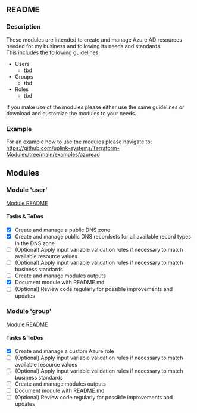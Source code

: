 ## README

### Description

These modules are intended to create and manage Azure AD resources needed for my business and following its needs and standards.  
This includes the following guidelines:  
* Users
  * tbd
* Groups
  * tbd
* Roles
  * tbd
  
If you make use of the modules please either use the same guidelines or download and customize the modules to your needs.  

### Example

For an example how to use the modules please navigate to:  
https://github.com/uplink-systems/Terraform-Modules/tree/main/examples/azuread  

## Modules

### Module 'user'

[Module README](user/README.md)  

#### Tasks & ToDos

- [x] Create and manage a public DNS zone
- [x] Create and manage public DNS recordsets for all available record types in the DNS zone
- [ ] \(Optional) Apply input variable validation rules if necessary to match available resource values
- [ ] \(Optional) Apply input variable validation rules if necessary to match business standards
- [ ] Create and manage modules outputs
- [x] Document module with README.md
- [ ] \(Optional) Review code regularly for possible improvements and updates

### Module 'group'

[Module README](group/README.md)  

#### Tasks & ToDos

- [x] Create and manage a custom Azure role
- [ ] \(Optional) Apply input variable validation rules if necessary to match available resource values
- [ ] \(Optional) Apply input variable validation rules if necessary to match business standards
- [ ] Create and manage modules outputs
- [ ] Document module with README.md
- [ ] \(Optional) Review code regularly for possible improvements and updates

